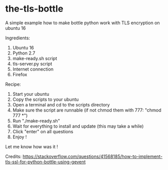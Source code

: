 # the-tls-bottle
A simple example how to make bottle python work with TLS encryption on ubuntu 16

Ingredients:
1. Ubuntu 16
2. Python 2.7
3. make-ready.sh script
4. tls-server.py script
5. Internet connection
6. Firefox

Recipe:
1. Start your ubuntu
2. Copy the scripts to your ubuntu
3. Open a terminal and cd to the scripts directory
4. Make sure the script are runnable (if not chmod them with 777: "chmod 777 *")
5. Run "./make-ready.sh"
6. Wait for everything to install and update (this may take a while)
7. Click "enter" on all questions
8. Enjoy !


Let me know how was it !

Credits:
https://stackoverflow.com/questions/41568185/how-to-implement-tls-ssl-for-python-bottle-using-gevent
